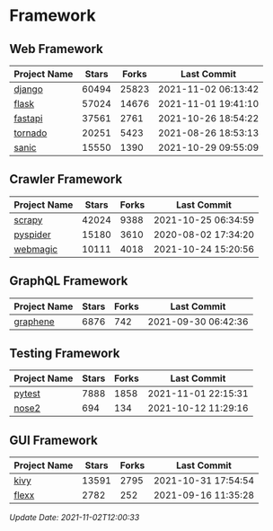 # Framework

## Web Framework
| Project Name | Stars | Forks | Last Commit |
| ------------ | ----- | ----- | ----------- |
| [django](https://github.com/django/django) | 60494 | 25823 | 2021-11-02 06:13:42 |
| [flask](https://github.com/pallets/flask) | 57024 | 14676 | 2021-11-01 19:41:10 |
| [fastapi](https://github.com/tiangolo/fastapi) | 37561 | 2761 | 2021-10-26 18:54:22 |
| [tornado](https://github.com/tornadoweb/tornado) | 20251 | 5423 | 2021-08-26 18:53:13 |
| [sanic](https://github.com/sanic-org/sanic) | 15550 | 1390 | 2021-10-29 09:55:09 |

## Crawler Framework
| Project Name | Stars | Forks | Last Commit |
| ------------ | ----- | ----- | ----------- |
| [scrapy](https://github.com/scrapy/scrapy) | 42024 | 9388 | 2021-10-25 06:34:59 |
| [pyspider](https://github.com/binux/pyspider) | 15180 | 3610 | 2020-08-02 17:34:20 |
| [webmagic](https://github.com/code4craft/webmagic) | 10111 | 4018 | 2021-10-24 15:20:56 |

## GraphQL Framework
| Project Name | Stars | Forks | Last Commit |
| ------------ | ----- | ----- | ----------- |
| [graphene](https://github.com/graphql-python/graphene) | 6876 | 742 | 2021-09-30 06:42:36 |

## Testing Framework
| Project Name | Stars | Forks | Last Commit |
| ------------ | ----- | ----- | ----------- |
| [pytest](https://github.com/pytest-dev/pytest) | 7888 | 1858 | 2021-11-01 22:15:31 |
| [nose2](https://github.com/nose-devs/nose2) | 694 | 134 | 2021-10-12 11:29:16 |

## GUI Framework
| Project Name | Stars | Forks | Last Commit |
| ------------ | ----- | ----- | ----------- |
| [kivy](https://github.com/kivy/kivy) | 13591 | 2795 | 2021-10-31 17:54:54 |
| [flexx](https://github.com/flexxui/flexx) | 2782 | 252 | 2021-09-16 11:35:28 |

*Update Date: 2021-11-02T12:00:33*